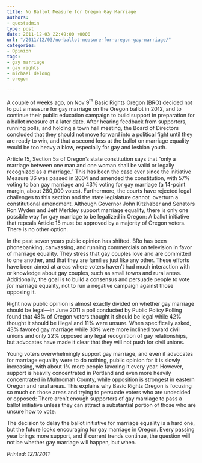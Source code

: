 ```yaml
---
title: No Ballot Measure for Oregon Gay Marriage
authors:
- questadmin
type: post
date: 2011-12-03 22:49:00 +0000
url: "/2011/12/03/no-ballot-measure-for-oregon-gay-marriage/"
categories:
- Opinion
tags:
- gay marriage
- gay rights
- michael delong
- oregon

---
```

A couple of weeks ago, on Nov 9<sup>th</sup> Basic Rights Oregon (BRO) decided not to put a measure for gay marriage on the Oregon ballot in 2012, and to continue their public education campaign to build support in preparation for a ballot measure at a later date. After hearing feedback from supporters, running polls, and holding a town hall meeting, the Board of Directors concluded that they should not move forward into a political fight until they are ready to win, and that a second loss at the ballot on marriage equality would be too heavy a blow, especially for gay and lesbian youth.

Article 15, Section 5a of Oregon&#8217;s state constitution says that “only a marriage between one man and one woman shall be valid or legally recognized as a marriage.” This has been the case ever since the initiative Measure 36 was passed in 2004 and amended the constitution, with 57% voting to ban gay marriage and 43% voting for gay marriage (a 14-point margin, about 280,000 votes). Furthermore, the courts have rejected legal challenges to this section and the state legislature cannot  overturn a constitutional amendment. Although Governor John Kitzhaber and Senators Ron Wyden and Jeff Merkley support marriage equality, there is only one possible way for gay marriage to be legalized in Oregon: A ballot initiative that repeals Article 15 must be approved by a majority of Oregon voters. There is no other option.

In the past seven years public opinion has shifted. BRo has been phonebanking, canvassing, and running commercials on television in favor of marriage equality. They stress that gay couples love and are committed to one another, and that they are families just like any other. These efforts have been aimed at areas where voters haven&#8217;t had much interaction with or knowledge about gay couples, such as small towns and rural areas. Additionally, the goal is to build a consensus and persuade people to vote _for_ marriage equality, not to run a negative campaign against those opposing it.

Right now public opinion is almost exactly divided on whether gay marriage should be legal—in June 2011 a poll conducted by Public Policy Polling found that 48% of Oregon voters thought it should be legal while 42% thought it should be illegal and 11% were unsure. When specifically asked, 43% favored gay marriage while 33% were more inclined toward civil unions and only 22% opposed any legal recognition of gay relationships, but advocates have made it clear that they will not push for civil unions.

Young voters overwhelmingly support gay marriage, and even if advocates for marriage equality were to do nothing, public opinion for it is slowly increasing, with about 1% more people favoring it every year. However, support is heavily concentrated in Portland and even more heavily concentrated in Multnomah County, while opposition is strongest in eastern Oregon and rural areas. This explains why Basic Rights Oregon is focusing so much on those areas and trying to persuade voters who are undecided or opposed: There aren&#8217;t enough supporters of gay marriage to pass a ballot initiative unless they can attract a substantial portion of those who are unsure how to vote.

The decision to delay the ballot initiative for marriage equality is a hard one, but the future looks encouraging for gay marriage in Oregon. Every passing year brings more support, and if current trends continue, the question will not be whether gay marriage will happen, but when.

_Printed: 12/1/2011_